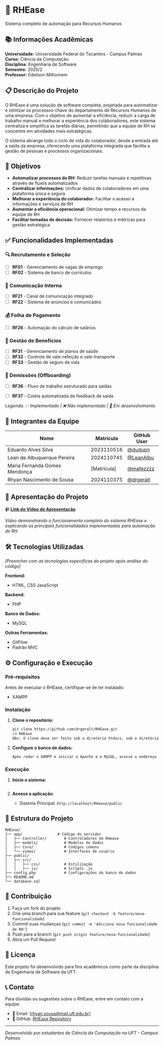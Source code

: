 # 💼 RHEase

Sistema completo de automação para Recursos Humanos

## 📚 Informações Acadêmicas

**Universidade:** Universidade Federal do Tocantins - Campus Palmas  
**Curso:** Ciência da Computação  
**Disciplina:** Engenharia de Software  
**Semestre:** 2025/2  
**Professor:** Edeilson Milhomem

## 📋 Descrição do Projeto

O RHEase é uma solução de software completa, projetada para automatizar e otimizar os processos-chave do departamento de Recursos Humanos de uma empresa. Com o objetivo de aumentar a eficiência, reduzir a carga de trabalho manual e melhorar a experiência dos colaboradores, este sistema centraliza e simplifica as tarefas diárias, permitindo que a equipe de RH se concentre em atividades mais estratégicas.

O sistema abrange todo o ciclo de vida do colaborador, desde a entrada até a saída da empresa, oferecendo uma plataforma integrada que facilita a gestão de pessoas e processos organizacionais.

## 🎯 Objetivos

- **Automatizar processos de RH:** Reduzir tarefas manuais e repetitivas através de fluxos automatizados
- **Centralizar informações:** Unificar dados de colaboradores em uma plataforma única e segura
- **Melhorar a experiência do colaborador:** Facilitar o acesso a informações e serviços de RH
- **Aumentar a eficiência operacional:** Otimizar tempo e recursos da equipe de RH
- **Facilitar tomadas de decisão:** Fornecer relatórios e métricas para gestão estratégica

## ✅ Funcionalidades Implementadas

### 🔍 Recrutamento e Seleção
- [ ] **RF01** - Gerenciamento de vagas de emprego
- [ ] **RF02** - Sistema de banco de currículos

### 💬 Comunicação Interna
- [ ] **RF21** - Canal de comunicação integrado
- [ ] **RF22** - Sistema de anúncios e comunicados

### 💰 Folha de Pagamento
- [ ] **RF26** - Automação do cálculo de salários

### 🏥 Gestão de Benefícios
- [ ] **RF31** - Gerenciamento de planos de saúde
- [ ] **RF32** - Controle de vale-refeição e vale-transporte
- [ ] **RF33** - Gestão de seguro de vida

### 👋 Demissões (Offboarding)
- [ ] **RF36** - Fluxo de trabalho estruturado para saídas
- [ ] **RF37** - Coleta automatizada de feedback de saída


*Legenda: ✅ Implementado | ❌ Não implementado | 🔄 Em desenvolvimento*

## 👥 Integrantes da Equipe

| Nome                          | Matrícula   | GitHub User                              |
|-------------------------------|-------------|------------------------------------------|
| Eduardo Alves Silva           | 2023110516  | [@dudupn](https://github.com/dudupn)     |
| Lean de Albuquerque Pereira   | 2024110745  | [@LeanAlbu](https://github.com/LeanAlbu) |
| Maria Fernanda Gomes Mendonça | [Matrícula] | [@mafezzzz](https://github.com/mafezzzz) |
| Rhyan Nascimento de Sousa     | 2024110375  | [@drgeralt](https://github.com/drgeralt) |

## 🎥 Apresentação do Projeto

📹 **[Link do Vídeo de Apresentação](https://youtu.be/N42ZZCQRpSQ)**

*Vídeo demonstrando o funcionamento completo do sistema RHEase e explicando as principais funcionalidades implementadas para automação de RH.*

## 🛠️ Tecnologias Utilizadas

*[Preencher com as tecnologias específicas do projeto após análise do código]*

**Frontend:**
- HTML, CSS JavaScript

**Backend:**
- PHP

**Banco de Dados:**
- MySQL

**Outras Ferramentas:**
- GitFlow
- Padrão MVC

## ⚙️ Configuração e Execução

### Pré-requisitos

Antes de executar o RHEase, certifique-se de ter instalado:

- XAMPP

### Instalação

1. **Clone o repositório:**
   ```bash
   git clone https://github.com/drgeralt/RHEase.git
   cd RHEase
   Obs: O clone deve ser feito sob o diretório htdocs, sob o diretório de instalação do XAMPP
   ```


2. **Configure o banco de dados:**
   ```bash
   Após rodar o XAMPP e iniciar o Apache e o MySQL, acesse o endereço 127.0.0.1, vá em phpadmin e use o backup do banco de dados chamado database.db
   ```


### Execução

1. **Inicie o sistema:**
   ```Inicie o Apache e MySQL a partir do XAMPP Control panel
   ```

2. **Acesse a aplicação:**
    - Sistema Principal: `http://localhost/RHease/public`


## 📁 Estrutura do Projeto

```
RHEase/
├── app/                # Código do servidor
│   ├── Controller/        # Controladores do RHease
│   ├── models/            # Modelos de dados
│   ├── Core/              # Códigos comuns
│   └── views/             # Interfaces de usuário
├── public/              
│   ├── src/
│   │   ├── css/           # Estilização
│   │   ├── js/            # Scripts .js
├── config.php             # Configurações do banco de dados
├── README.md
└── database.sql
```

## 🤝 Contribuição

1. Faça um fork do projeto
2. Crie uma branch para sua feature (`git checkout -b feature/nova-funcionalidade`)
3. Commit suas mudanças (`git commit -m 'Adiciona nova funcionalidade de RH'`)
4. Push para a branch (`git push origin feature/nova-funcionalidade`)
5. Abra um Pull Request

## 📄 Licença

Este projeto foi desenvolvido para fins acadêmicos como parte da disciplina de Engenharia de Software da UFT.

## 📞 Contato

Para dúvidas ou sugestões sobre o RHEase, entre em contato com a equipe:

- 📧 Email: [rhyan.sousa@mail.uft.edu.br]
- 🐙 GitHub: [RHEase Repository](https://github.com/drgeralt/RHEase)

---

*Desenvolvido️ por estudantes de Ciência da Computação na UFT - Campus Palmas*
